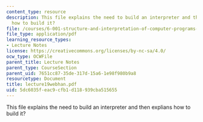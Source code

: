 ```yaml
---
content_type: resource
description: This file explains the need to build an interpreter and then explians
  how to build it?
file: /courses/6-001-structure-and-interpretation-of-computer-programs-spring-2005/5dc6035feac9cfb1d118939cba515655_lecture19webhan.pdf
file_type: application/pdf
learning_resource_types:
- Lecture Notes
license: https://creativecommons.org/licenses/by-nc-sa/4.0/
ocw_type: OCWFile
parent_title: Lecture Notes
parent_type: CourseSection
parent_uid: 7651cc87-35de-317d-15a6-1e98f980b9a8
resourcetype: Document
title: lecture19webhan.pdf
uid: 5dc6035f-eac9-cfb1-d118-939cba515655
---
```

This file explains the need to build an interpreter and then explians how to build it?